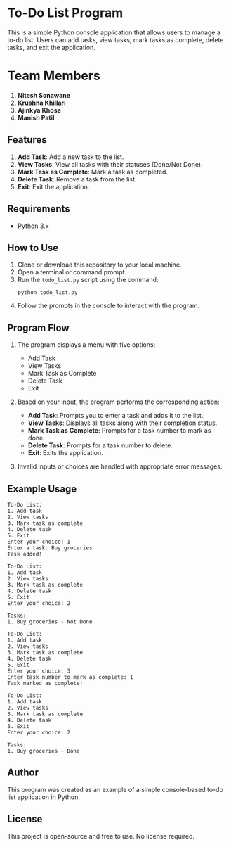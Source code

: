 # To-Do List Program

This is a simple Python console application that allows users to manage a to-do list. Users can add tasks, view tasks, mark tasks as complete, delete tasks, and exit the application.


# Team Members
1) **Nitesh Sonawane**
2) **Krushna Khillari**
3) **Ajinkya Khose**
4) **Manish Patil**

## Features

1. **Add Task**: Add a new task to the list.
2. **View Tasks**: View all tasks with their statuses (Done/Not Done).
3. **Mark Task as Complete**: Mark a task as completed.
4. **Delete Task**: Remove a task from the list.
5. **Exit**: Exit the application.

## Requirements

- Python 3.x

## How to Use

1. Clone or download this repository to your local machine.
2. Open a terminal or command prompt.
3. Run the `todo_list.py` script using the command:
   ```
   python todo_list.py
   ```
4. Follow the prompts in the console to interact with the program.

## Program Flow

1. The program displays a menu with five options:
    - Add Task
    - View Tasks
    - Mark Task as Complete
    - Delete Task
    - Exit

2. Based on your input, the program performs the corresponding action:
    - **Add Task**: Prompts you to enter a task and adds it to the list.
    - **View Tasks**: Displays all tasks along with their completion status.
    - **Mark Task as Complete**: Prompts for a task number to mark as done.
    - **Delete Task**: Prompts for a task number to delete.
    - **Exit**: Exits the application.

3. Invalid inputs or choices are handled with appropriate error messages.

## Example Usage

```text
To-Do List:
1. Add task
2. View tasks
3. Mark task as complete
4. Delete task
5. Exit
Enter your choice: 1
Enter a task: Buy groceries
Task added!

To-Do List:
1. Add task
2. View tasks
3. Mark task as complete
4. Delete task
5. Exit
Enter your choice: 2

Tasks:
1. Buy groceries - Not Done

To-Do List:
1. Add task
2. View tasks
3. Mark task as complete
4. Delete task
5. Exit
Enter your choice: 3
Enter task number to mark as complete: 1
Task marked as complete!

To-Do List:
1. Add task
2. View tasks
3. Mark task as complete
4. Delete task
5. Exit
Enter your choice: 2

Tasks:
1. Buy groceries - Done
```

## Author
This program was created as an example of a simple console-based to-do list application in Python.

## License
This project is open-source and free to use. No license required.
